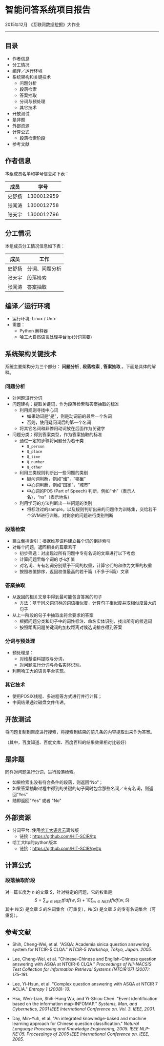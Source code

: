 # 智能问答系统项目报告
2015年12月 《互联网数据挖掘》大作业

***

<!--
create time: 2015-12-20 20:35:59
Author: <TODO: 请写上你的名字>

This file is created by Marboo<http://marboo.io> template file $MARBOO_HOME/.media/starts/default.md
本文件由 Marboo<http://marboo.io> 模板文件 $MARBOO_HOME/.media/starts/default.md 创建
-->

## 目录
- 作者信息
- 分工情况
- 编译／运行环境
- 系统架构和关键技术
	- 问题分析
	- 段落检索
	- 答案抽取
	- 分词与预处理
	- 其它技术
- 开放测试
- 是非题
- 外部资源
- 计算公式
	- 段落检索阶段
- 参考文献

## 作者信息

本组成员名单和学号信息如下表：

| 成员 | 学号 |
|------|------|
|史舒扬|1300012959|
|张闻涛|1300012758|
|张天宇|1300012796|


## 分工情况


本组成员分工情况信息如下表：

| 成员   | 工作 |
| -------|------|
| 史舒扬 | 分词、问题分析|
| 张天宇 | 段落检索|
| 张闻涛 | 答案抽取|


## 编译／运行环境

- 运行环境: Linux / Unix
- 需要：
	- Python 解释器
	- 哈工大自然语言处理平台ltp(分词需要)


## 系统架构关键技术

系统主要架构分为三个部分： **问题分析** , **段落检索** , **答案抽取** 。下面是具体的解释。

### 问题分析
- 对问题进行分词
- 问题建构：提取关键词，作为段落检索和答案抽取的标准
	- 利用规则寻找中心词
		- 如果动词是“是”，则是动词前的最后一个名词
		- 否则，使用疑问词后的第一个名词
	- 将其它名词和非停用动词放在后面作为关键字
- 问题分类：得到答案类型，作为答案抽取的标准
	- 通过一定的步骤将问题分为若干类
		- `Q_person`
		- `Q_place`
		- `Q_time`
		- `Q_number`
		- `Q_other`
	- 利用三类规则判断出一些问题的类别
		- 疑问词判断，例如“谁”，“哪里”
		- 中心词判断，例如“国家”，“城市”
		- 中心词的POS (Part of Speech) 判断，例如“nh”（表示人名），“ns”（表示地名）
	- 利用学习的方法判断出一些问题的类别
		- 将标注过的sample，以及规则判断出来的问题作为训练集，交给若干个SVM进行训练，对剩余的问题进行类别判断

### 段落检索

- 建立倒排索引：根据维基语料建立每个词的倒排索引
- 对每个问题，返回相关的篇章若干
	- 初步筛选：对出现过所有问题中专有名词的文章进行以下考虑
	- 计算问题里每个词的 *tf-idf* 值
	- 对名词、专有名词分别赋予不同的权重，计算它们的和作为文章的权重
	- 按照权值排序，返回权值最高的若干篇（不多于5篇）文章

### 答案抽取

- 从返回的相关文章中得到最可能包含答案的句子
	- 方法：基于同义词词林的词语相似度，计算句子相似度并取相似度最大的句子
- 从上一阶段的句子中抽取出符合要求的答案
	- 根据问题分类和句子中的词性标注、命名实体识别，找出所有的候选词
	- 按照距离问题关键词的加权距离对候选词排序得到答案

### 分词与预处理

- 预处理是：
	- 对维基语料提取与分词，
	- 对问题进行分词与命名实体识别。
- 利用哈工大的语言平台实现。

### 其它技术

- 使用POSIX线程、多进程等方式进行并行计算；
- 中间结果通过磁盘文件传递。

## 开放测试

将问题复制到百度进行搜索，将搜索到结果的前几条的内容提取出来作为答案。

（其中，百度知道、百度文库、百度百科的结果效果相对比较好）

## 是非题

同样对问题进行分词，进行段落检索。

- 如果检索出没有符合条件的段落，则返回“No”；
- 如果答案抽取过程中得到的关键的句子同时包含那些名词／专有名词，则返回”Yes”
- 随即返回"Yes" 或者 "No"

## 外部资源

- 分词平台: 使用[哈工大语言云](http://www.ltp-cloud.com)离线版
	- 链接：<https://github.com/HIT-SCIR/ltp>
- 哈工大ltp的python版本
	- 链接：<https://github.com/HIT-SCIR/pyltp>

## 计算公式

### 段落抽取阶段
对一篇长度为 $n$ 的文章 $S$，针对特定的问题，它的权重是
$$ S = \sum_{w \in N(S)} tfidf(w, S) + 10\sum_{w \in Ni(S)} tfidf(w, S) $$ 
其中 $N(S)$ 是文章 $S$ 的名词集合（可重复），$Ni(S)$ 是文章 $S$ 的专有名词集合（可重复）。

## 参考文献

- Shih, Cheng-Wei, et al. "ASQA: Academia sinica question answering system for NTCIR-5 CLQA." *NTCIR-5 Workshop, Tokyo, Japan. 2005.*

- Lee, Cheng-Wei, et al. "Chinese-Chinese and English-Chinese question answering with ASQA at NTCIR-6 CLQA." *Proceedings of NII-NACSIS Test Collection for Information Retrieval Systems (NTCIR’07) (2007): 175-181.*

- Lee, Yi-Hsun, et al. "Complex question answering with ASQA at NTCIR 7 ACLIA." *Entropy 1 (2008): 10.*

- Hsu, Wen-Lian, Shih-Hung Wu, and Yi-Shiou Chen. "Event identification based on the information map-INFOMAP." *Systems, Man, and Cybernetics, 2001 IEEE International Conference on. Vol. 3. IEEE, 2001.*

- Day, Min-Yuh, et al. "An integrated knowledge-based and machine learning approach for Chinese question classification." *Natural Language Processing and Knowledge Engineering, 2005. IEEE NLP-KE'05. Proceedings of 2005 IEEE International Conference on. IEEE, 2005.*
